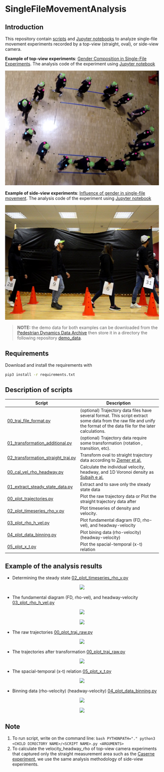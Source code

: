 # SingleFileMovementAnalysis

## Introduction
This repository contain [scripts](/scripts) and [Jupyter notebooks](/notebooks) to analyze single-file movement experiments recorded by a top-view (straight, oval), or side-view camera.

**Example of top-view experiments**: [Gender Composition in Single-File Experiments](https://doi.org/10.34735/ped.2021.5). The analysis code of the experiment using  [Jupyter notebook](/notebooks/top_view_experiments.ipynb)

<p align="center">   
   <img src="notebooks/demo_data/croma_oval.png">
</p>

**Example of side-view experiments**: [Influence of gender in single-file movement](https://doi.org/10.34735/ped.2018.5). The analysis code of the experiment using [Jupyter notebook](/notebooks/side_view_experiments.ipynb)
   
<p align="center">
    <img src="notebooks/demo_data/gender_subaih2020.png" alt="Alternative text"/>
</p>

> **NOTE:** the demo data for both examples can be downloaded from the [Pedestrian Dynamics Data Archive](https://ped.fz-juelich.de/da/doku.php?id=start) then store it in a directory the following repository [demo_data](/notebooks/demo_data).

## Requirements

Download and install the requirements with

```bash
pip3 install -r requirements.txt
```

## Description of scripts

| Script | Description |
| --- | --- |
|[00_traj_file_format.py](scripts/01_trajectory_data_preperation/00_traj_file_format.py)| (optional) Trajectory data files have several format. This script extract some data from the raw file and unify the format of the data file for the later calculations.|
|[01_transformation_additional.py](scripts/01_trajectory_data_preperation/01_transformation_additional.py) | (optional) Trajectory data require some transformation (rotation , transition, etc). |
|[02_transformation_straight_traj.py](scripts/01_trajectory_data_preperation/02_transformation_straight_traj.py) | Transform oval to straight trajectory data according to [Ziemer et al.](https://doi.org/10.48550/arXiv.1602.03053) |
|[00_cal_vel_rho_headway.py](scripts/02_calculate_vel_rho_headway/00_cal_vel_rho_headway.py)|Calculate the individual velocity, headway, and 1D Voronoi density as [Subaih e al.](https://doi.org/10.1109/ACCESS.2020.2973917)|
|[01_extract_steady_state_data.py](scripts/02_calculate_vel_rho_headway/01_extract_steady_state_data.py)|Extract and to save only the steady state data|
|[00_plot_trajectories.py](scripts/03_plotting/00_plot_trajectories.py)|Plot the raw trajectory data or Plot the straight trajectory data after|
|[02_plot_timeseries_rho_v.py](scripts/03_plotting/02_plot_timeseries_rho_v.py)|Plot timeseries of density and velocity.|
|[03_plot_rho_h_vel.py](scripts/03_plotting/03_plot_rho_h_vel.py)|Plot fundamental diagram (FD, rho-vel), and headway-velocity|
|[04_plot_data_binning.py](scripts/03_plotting/04_plot_data_binning.py)|Plot bining data (rho-velocity) (headway-velocity)|
|[05_plot_x_t.py](scripts/03_plotting/05_plot_x_t.py)|Plot the spacial-temporal (x-t) relation|

## Example of the analysis results

- Determining the steady state [02_plot_timeseries_rho_v.py](scripts/03_plotting/02_plot_timeseries_rho_v.py)

<p align="center"> 
   <img src="https://user-images.githubusercontent.com/4458692/197458149-0b1a230c-38df-4303-b6a1-bd1e22ee4b88.png">
</p>


- The fundamental diagram (FD, rho-vel), and headway-velocity [03_plot_rho_h_vel.py](scripts/03_plotting/03_plot_rho_h_vel.py)

<p align="center">
   <img src="https://user-images.githubusercontent.com/4458692/197454439-f8ad5ae2-10a6-453e-8251-d7edf31d6803.png">
</p>

<p align="center">
   <img src="https://user-images.githubusercontent.com/4458692/197454455-d8ddcd18-165d-4185-9f73-7ff91f85109d.png">
</p>


- The raw trajectories [00_plot_traj_raw.py](scripts/03_plotting/00_plot_trajectories.py)

<p align="center">
   <img src="https://user-images.githubusercontent.com/4458692/197454570-d407cd02-980c-454a-b352-d7cda753de8a.png">
<p>


- The trajectories after transformation [00_plot_traj_raw.py](scripts/03_plotting/00_plot_trajectories.py)

<p align="center">
   <img src="https://user-images.githubusercontent.com/4458692/197454619-3804368f-82b1-4eaa-a725-42eb95e2e1b2.png">
</p>

- The spacial-temporal (x-t) relation [05_plot_x_t.py](scripts/03_plotting/05_plot_x_t.py)

<p align="center">
   <img src="https://user-images.githubusercontent.com/4458692/197456105-15032699-9ef1-4c03-b1ca-d0e137260d9a.png">
<p>

- Binning data (rho-velocity) (headway-velocity) [04_plot_data_binning.py](scripts/03_plotting/04_plot_data_binning.py)

<p align="center">
   <img src="https://user-images.githubusercontent.com/4458692/197457493-2c1a78f8-96ff-4b4c-93da-cfce57e95497.png">
</p>

<p align="center">
   <img src="https://user-images.githubusercontent.com/4458692/197457504-46f04bd9-1b74-4d31-aeac-558d1161bca5.png">
</p>

<!-- ## Example of experiments

|Experiment|Circumference (m)|Length of straight part (m)|Measurement area length (m)|Radius (m)|Frame per sec. (camera)|
| --- | --- | --- | --- | --- |  --- |
|[BaSiGo_germany_Ziemer](https://doi.org/10.34735/ped.2013.7)|26.84|4|-|3|16|
|[schoolWDGMainCircle_germany_Wang](https://doi.org/10.34735/ped.2014.2)|16.62|2.5|-|1.85|25|
|[schoolGymBayMainCircle_germany_Wang](https://doi.org/10.34735/ped.2014.2)|16.62|2.5|-|1.85|25|
|[age_china_Cao](https://doi.org/10.34735/ped.2017.1)|25.70|5|-|2.5|25|
|[gender_palestine_Subaih](https://doi.org/10.34735/ped.2018.5)|17.3|3.14|3.14|-|25|
|[caserne_germany_Seyfried](https://doi.org/10.34735/ped.2006.1)|26.84|4|4|-|25
|motivation_germany_lukowski|28.84|5|2|-|25|
|genderCroMa_germany_paetzke|14.96|2.3|-|1.65|25|

![penup_20221031_094831](https://user-images.githubusercontent.com/4458692/198972539-8f6fb110-e051-4316-968f-b879144e9fd7.jpg) -->

## Note
1. To run script, write on the command line: 
      ``bash
      PYTHONPATH="." python3 <CHILD DIRECTORY NAME>/<SCRIPT NAME>.py <ARGUMENTS>
      `` 
2. To calculate the velocity_headway_rho of top-view camera experiments that captured only the straight measurement
area such as the [Caserne experiment](https://ped.fz-juelich.de/da/doku.php?id=corridor2), we use the same analysis
methodology of side-view experiments.
